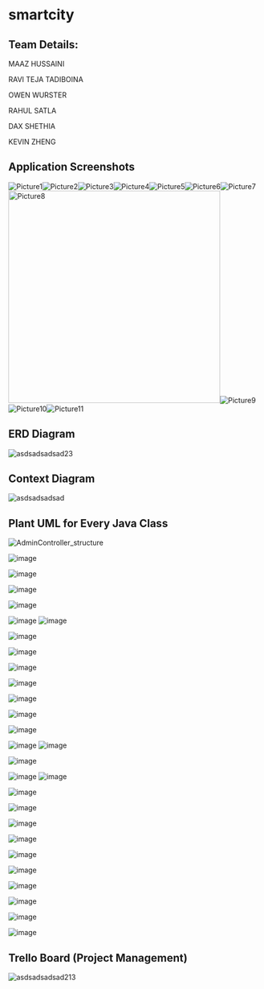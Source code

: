 # smartcity
Team Details:
-----------------------------------
MAAZ HUSSAINI

RAVI TEJA TADIBOINA ​

OWEN WURSTER​

RAHUL SATLA​

DAX SHETHIA​

KEVIN ZHENG​

## Application Screenshots
![Picture1](https://github.com/MaazHussaini99/smartcity/assets/65371441/31aab785-6da3-493c-a9c2-a27c74c1ac82)![Picture2](https://github.com/MaazHussaini99/smartcity/assets/65371441/d1086342-9b04-4b1f-bb4e-7319a2aeb030)![Picture3](https://github.com/MaazHussaini99/smartcity/assets/65371441/8b75fade-ce36-47f7-9705-eddc6f13433d)![Picture4](https://github.com/MaazHussaini99/smartcity/assets/65371441/7f748a5f-4bbe-4db1-8e87-26db009f218d)![Picture5](https://github.com/MaazHussaini99/smartcity/assets/65371441/e7b02db7-0c60-4170-b73c-1a170e7e19ac)![Picture6](https://github.com/MaazHussaini99/smartcity/assets/65371441/bae70146-581d-474b-b108-c4ca95ef1c9c)![Picture7](https://github.com/MaazHussaini99/smartcity/assets/65371441/d0671639-a119-493c-a73a-02fee2d1adca)<img width="422" alt="Picture8" src="https://github.com/MaazHussaini99/smartcity/assets/65371441/654b70d9-6119-4eb9-a9d9-39dc3e588463">![Picture9](https://github.com/MaazHussaini99/smartcity/assets/65371441/e2359852-da25-4693-b5f4-e03ea191b4c6)![Picture10](https://github.com/MaazHussaini99/smartcity/assets/65371441/22ed5c47-0c60-4697-a6f8-2e6a999252dd)![Picture11](https://github.com/MaazHussaini99/smartcity/assets/65371441/b91362dc-6a75-40ae-9589-f2b149a29fef)

## ERD Diagram
![asdsadsadsad23](https://github.com/MaazHussaini99/smartcity/assets/65371441/e7ed24f2-11e5-4ad7-8be2-db34f61f614f)

## Context Diagram
![asdsadsadsad](https://github.com/MaazHussaini99/smartcity/assets/65371441/446bc0a5-cb07-440e-a5c7-0d863feaeefb)

## Plant UML for Every Java Class
![AdminController_structure](https://github.com/MaazHussaini99/smartcity/assets/65371441/1554d80a-87e8-43d4-a25a-8be1e7b78362)

![image](https://github.com/MaazHussaini99/smartcity/assets/65371441/f9753fc6-d734-462d-92b0-fc67e6975cca)

![image](https://github.com/MaazHussaini99/smartcity/assets/65371441/42da7fd8-3732-4f43-b35c-377c8b8de3f8)

![image](https://github.com/MaazHussaini99/smartcity/assets/65371441/bb27bb3e-b54a-46c0-a3ea-aaacdbfc0dad)

![image](https://github.com/MaazHussaini99/smartcity/assets/65371441/9a723ccb-8e3c-4e0f-a53c-09bbed0fc078)

![image](https://github.com/MaazHussaini99/smartcity/assets/65371441/25001c32-aacc-47ba-9742-2a65b4049cd5)
![image](https://github.com/MaazHussaini99/smartcity/assets/65371441/3e35dcd2-bc0a-4a8a-8eae-810b9641bde1)

![image](https://github.com/MaazHussaini99/smartcity/assets/65371441/79b1109f-dd07-4971-b629-5ca950769743)

![image](https://github.com/MaazHussaini99/smartcity/assets/65371441/69221730-e44d-40e0-8293-2c7fb381e98b)

![image](https://github.com/MaazHussaini99/smartcity/assets/65371441/0237af90-48dc-4a4b-be27-758912fc5091)

![image](https://github.com/MaazHussaini99/smartcity/assets/65371441/29d479a4-8b36-4069-afa3-e73ca3257344)

![image](https://github.com/MaazHussaini99/smartcity/assets/65371441/449ebbec-6c59-45c0-9925-d2655047481a)

![image](https://github.com/MaazHussaini99/smartcity/assets/65371441/a843f5a6-0160-491a-96d1-4add376edb5a)

![image](https://github.com/MaazHussaini99/smartcity/assets/65371441/d3819b06-ae64-460f-ac45-ce663741cf07)

![image](https://github.com/MaazHussaini99/smartcity/assets/65371441/184694ad-b7c3-409d-9ae7-b303fda3022b)
![image](https://github.com/MaazHussaini99/smartcity/assets/65371441/89e3f085-962b-4f24-bf5c-de4e8bce430a)

![image](https://github.com/MaazHussaini99/smartcity/assets/65371441/458fd255-0113-4659-a722-c12b94a1c000)

![image](https://github.com/MaazHussaini99/smartcity/assets/65371441/e3232e87-c7cc-4856-8af4-e84745f6b47e)
![image](https://github.com/MaazHussaini99/smartcity/assets/65371441/9dbeff83-537e-4fbc-bb6f-a1f6c0395276)

![image](https://github.com/MaazHussaini99/smartcity/assets/65371441/d902ca6a-f61e-409f-ac9d-60a8dfa2ee53)

![image](https://github.com/MaazHussaini99/smartcity/assets/65371441/7af92c55-cf0f-4100-9988-bdf8caf19911)

![image](https://github.com/MaazHussaini99/smartcity/assets/65371441/e2d719a2-93a6-41e3-800e-4b0c2dee8f42)

![image](https://github.com/MaazHussaini99/smartcity/assets/65371441/3560a542-c1d9-4357-8930-74f73d3d730c)

![image](https://github.com/MaazHussaini99/smartcity/assets/65371441/8939bf0a-edf5-4dd2-8a02-b3d25b2ca521)

![image](https://github.com/MaazHussaini99/smartcity/assets/65371441/34dd5662-a134-4144-9053-f20d0e309fdd)

![image](https://github.com/MaazHussaini99/smartcity/assets/65371441/a8f032e8-58c5-4a9b-a7c5-bc372f403271)

![image](https://github.com/MaazHussaini99/smartcity/assets/65371441/b4321d1f-f5f3-4b86-8f76-4be738c40a95)

![image](https://github.com/MaazHussaini99/smartcity/assets/65371441/31b120f2-ee06-42d1-bb78-2e06657b0925)

![image](https://github.com/MaazHussaini99/smartcity/assets/65371441/46e3afd4-73c4-44c6-9ff5-fd7e96eba0db)

## Trello Board (Project Management)
![asdsadsadsad213](https://github.com/MaazHussaini99/smartcity/assets/65371441/f4c7d031-8576-4b26-8c96-3c74c0f1799d)


